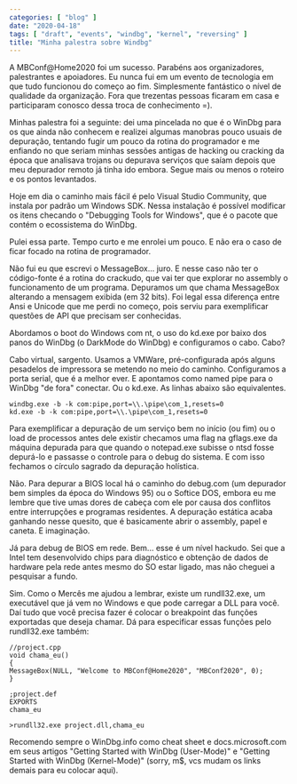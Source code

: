 ```yaml
---
categories: [ "blog" ]
date: "2020-04-18"
tags: [ "draft", "events", "windbg", "kernel", "reversing" ]
title: "Minha palestra sobre Windbg"
---
```

A MBConf@Home2020 foi um sucesso. Parabéns aos organizadores,
palestrantes e apoiadores. Eu nunca fui em um evento de tecnologia em
que tudo funcionou do começo ao fim. Simplesmente fantástico o nível
de qualidade da organização. Fora que trezentas pessoas ficaram em
casa e participaram conosco dessa troca de conhecimento =).

Minhas palestra foi a seguinte: dei uma pincelada no que é o WinDbg
para os que ainda não conhecem e realizei algumas manobras pouco usuais
de depuração, tentando fugir um pouco da rotina do programador e me
enfiando no que seriam minhas sessões antigas de hacking ou cracking
da época que analisava trojans ou depurava serviços que saíam depois
que meu depurador remoto já tinha ido embora. Segue mais ou menos o
roteiro e os pontos levantados.

Hoje em dia o caminho mais fácil é pelo Visual Studio Community,
que instala por padrão um Windows SDK. Nessa instalação é possível
modificar os itens checando o "Debugging Tools for Windows", que é o
pacote que contém o ecossistema do WinDbg.

Pulei essa parte. Tempo curto e me enrolei um pouco. E não era o caso
de ficar focado na rotina de programador.

Não fui eu que escrevi o MessageBox... juro. E nesse caso não ter
o código-fonte é a rotina do crackudo, que vai ter que explorar
no assembly o funcionamento de um programa. Depuramos um que chama
MessageBox alterando a mensagem exibida (em 32 bits). Foi legal essa
diferença entre Ansi e Unicode que me perdi no começo, pois serviu
para exemplificar questões de API que precisam ser conhecidas.

Abordamos o boot do Windows com nt, o uso do kd.exe por baixo dos panos
do WinDbg (o DarkMode do WinDbg) e configuramos o cabo. Cabo?

Cabo virtual, sargento. Usamos a VMWare, pré-configurada após alguns
pesadelos de impressora se metendo no meio do caminho. Configuramos
a porta serial, que é a melhor ever. E apontamos como named pipe
para o WinDbg "de fora" conectar. Ou o kd.exe. As linhas abaixo são
equivalentes.

    windbg.exe -b -k com:pipe,port=\\.\pipe\com_1,resets=0
    kd.exe -b -k com:pipe,port=\\.\pipe\com_1,resets=0

Para exemplificar a depuração de um serviço bem no início (ou fim)
ou o load de processos antes dele existir checamos uma flag na gflags.exe
da máquina depurada para que quando o notepad.exe subisse o ntsd fosse
depurá-lo e passasse o controle para o debug do sistema. E com isso
fechamos o círculo sagrado da depuração holística.

Não. Para depurar a BIOS local há o caminho do debug.com (um depurador
bem simples da época do Windows 95) ou o Softice DOS, embora eu me
lembre que tive umas dores de cabeça com ele por causa dos conflitos
entre interrupções e programas residentes. A depuração estática
acaba ganhando nesse quesito, que é basicamente abrir o assembly,
papel e caneta. E imaginação.

Já para debug de BIOS em rede. Bem... esse é um nível hackudo. Sei
que a Intel tem desenvolvido chips para diagnóstico e obtenção de
dados de hardware pela rede antes mesmo do SO estar ligado, mas não
cheguei a pesquisar a fundo.

Sim. Como o Mercês me ajudou a lembrar, existe um rundll32.exe,
um executável que já vem no Windows e que pode carregar a DLL para
você. Daí tudo que você precisa fazer é colocar o breakpoint das
funções exportadas que deseja chamar. Dá para especificar essas
funções pelo rundll32.exe também:

    //project.cpp
    void chama_eu()
    {
	MessageBox(NULL, "Welcome to MBConf@Home2020", "MBConf2020", 0);
    }
    
    ;project.def
    EXPORTS
    chama_eu

    >rundll32.exe project.dll,chama_eu

Recomendo sempre o WinDbg.info como cheat sheet e docs.microsoft.com
em seus artigos "Getting Started with WinDbg (User-Mode)" e "Getting
Started with WinDbg (Kernel-Mode)" (sorry, m$, vcs mudam os links demais
para eu colocar aqui).

